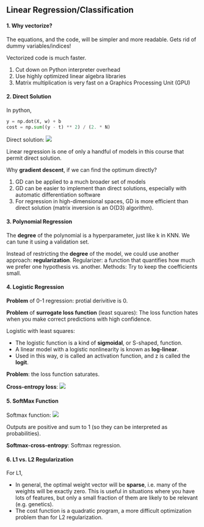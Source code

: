 ## Linear Regression/Classification

#### 1. Why vectorize? 

The equations, and the code, will be simpler and more readable. Gets rid of dummy variables/indices!

Vectorized code is much faster.

1. Cut down on Python interpreter overhead
2. Use highly optimized linear algebra libraries
3. Matrix multiplication is very fast on a Graphics Processing Unit (GPU) 

#### 2. Direct Solution

In python, 

```python
y = np.dot(X, w) + b
cost = np.sum((y - t) ** 2) / (2. * N)
```

Direct solution: <img src="http://latex.codecogs.com/gif.latex?\textbf{w}=(\textbf{X}^T\textbf{X}^{-1})\textbf{X}^T\textbf{t}" />

Linear regression is one of only a handful of models in this course that permit direct solution. 

Why **gradient descent**, if we can find the optimum directly? 

1. GD can be applied to a much broader set of models 
2. GD can be easier to implement than direct solutions, especially with automatic differentiation software
3. For regression in high-dimensional spaces, GD is more efficient than direct solution (matrix inversion is an O(D3) algorithm). 

#### 3. Polynomial Regression 

The **degree** of the polynomial is a hyperparameter, just like k in KNN. We can tune it using a validation set. 

Instead of restricting the **degree** of the model, we could use another approach: **regularization**. Regularizer: a function that quantifies how much we prefer one hypothesis vs. another. Methods: Try to keep the coefficients small. 

#### 4. Logistic Regression 

**Problem** of 0-1 regression: protial derivitive is 0.

**Problem** of **surrogate loss function** (least squares): The loss function hates when you make correct predictions with high confidence.

Logistic with least squares:

- The logistic function is a kind of **sigmoidal**, or S-shaped, function.
- A linear model with a logistic nonlinearity is known as **log-linear**.
- Used in this way, σ is called an activation function, and z is called the **logit**. 

**Problem**: the loss function saturates. 

**Cross-entropy loss**: <img src="http://latex.codecogs.com/gif.latex?\textbf{L}(y,t)=-t\log(y)-(1-t)\log(1-y)" />

#### 5. SoftMax Function

Softmax function: <img src="http://latex.codecogs.com/gif.latex?softmax(z_1, ..., z_K)_k=\frac{e^{Z_k}}{\sum_{k'}{e^{Z_{k'}}}}" />

Outputs are positive and sum to 1 (so they can be interpreted as probabilities).

**Softmax-cross-entropy**:  Softmax regression.

#### 6. L1 vs. L2 Regularization 

For L1, 

- In general, the optimal weight vector will be **sparse**, i.e. many of the weights will be exactly zero. This is useful in situations where you have lots of features, but only a small fraction of them are likely to be relevant (e.g. genetics). 
- The cost function is a quadratic program, a more difficult optimization problem than for L2 regularization. 
